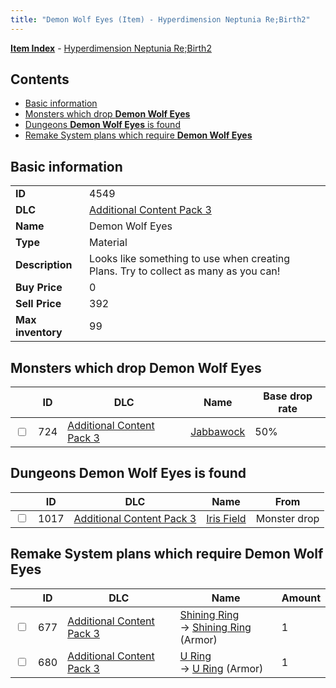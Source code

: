```yaml
---
title: "Demon Wolf Eyes (Item) - Hyperdimension Neptunia Re;Birth2"
---
```


[**Item Index**](/neptunia/rb2/item/index.html) - [Hyperdimension Neptunia Re;Birth2](/neptunia/rb2)

## Contents

- [Basic information](#basic-information)
- [Monsters which drop **Demon Wolf Eyes**](#monsters-which-drop-demon-wolf-eyes)
- [Dungeons **Demon Wolf Eyes** is found](#dungeons-demon-wolf-eyes-is-found)
- [Remake System plans which require **Demon Wolf Eyes**](#remake-system-plans-which-require-demon-wolf-eyes)

## Basic information

|   |   |
| -- | -- |
| **ID** | 4549 |
| **DLC** | [Additional Content Pack 3](/neptunia/rb2/dlc/5-pack3.html) |
| **Name** | Demon Wolf Eyes |
| **Type** | Material |
| **Description** | Looks like something to use when creating Plans. Try to collect as many as you can! |
| **Buy Price** | 0 |
| **Sell Price** | 392 |
| **Max inventory** | 99 |

## Monsters which drop **Demon Wolf Eyes**

|    | ID | DLC | Name | Base drop rate |
| -- | -- | --- | ---- | -------------- |
| <input type="checkbox" id="rb2-monster-5-724" class="trackbox" /> | 724 | [Additional Content Pack 3](/neptunia/rb2/dlc/5-pack3.html) | [Jabbawock](/neptunia/rb2/monster/5-724-jabbawock.html) | 50% |

## Dungeons **Demon Wolf Eyes** is found

|    | ID | DLC | Name | From |
| -- | -- | --- | ---- | ---- |
| <input type="checkbox" id="rb2-dungeon-5-1017" class="trackbox" /> | 1017 | [Additional Content Pack 3](/neptunia/rb2/dlc/5-pack3.html) | [Iris Field](/neptunia/rb2/dungeon/5-1017-iris-field.html) | Monster drop |

## Remake System plans which require **Demon Wolf Eyes**

|    | ID | DLC | Name | Amount |
| -- | -- | --- | ---- | ------ |
| <input type="checkbox" id="rb2-remake-5-677" class="trackbox" /> | 677 | [Additional Content Pack 3](/neptunia/rb2/dlc/5-pack3.html) | [Shining Ring](/neptunia/rb2/remake/5-677-shining-ring.html)<br />→ [Shining Ring](/neptunia/rb2/item/5-1662-shining-ring.html) (Armor) | 1 |
| <input type="checkbox" id="rb2-remake-5-680" class="trackbox" /> | 680 | [Additional Content Pack 3](/neptunia/rb2/dlc/5-pack3.html) | [U Ring](/neptunia/rb2/remake/5-680-u-ring.html)<br />→ [U Ring](/neptunia/rb2/item/5-1665-u-ring.html) (Armor) | 1 |
